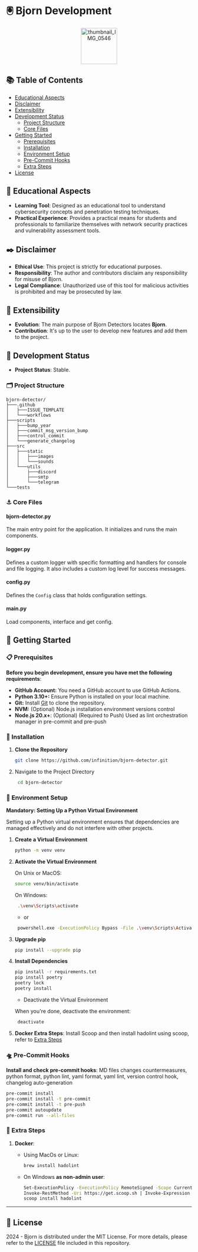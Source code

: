 # 🖲️ Bjorn Development

<p align="center">
  <img src="https://github.com/user-attachments/assets/c5eb4cc1-0c3d-497d-9422-1614651a84ab" alt="thumbnail_IMG_0546" width="98">
</p>

## 📚 Table of Contents

- [Educational Aspects](#-educational-aspects)
- [Disclaimer](#-disclaimer)
- [Extensibility](#-extensibility)
- [Development Status](#-development-status)
  - [Project Structure](#-project-structure)
  - [Core Files](#-core-files)
- [Getting Started](#-getting-started)
  - [Prerequisites](#-prerequisites)
  - [Installation](#-installation)
  - [Environment Setup](#-environment-setup)
  - [Pre-Commit Hooks](#-pre-commit-hooks)
  - [Extra Steps](#-extra-steps)
- [License](#-license)

## 📔 Educational Aspects

- **Learning Tool**: Designed as an educational tool to understand cybersecurity concepts and penetration testing techniques.
- **Practical Experience**: Provides a practical means for students and professionals to familiarize themselves with network security practices and vulnerability assessment tools.

## ✒️ Disclaimer

- **Ethical Use**: This project is strictly for educational purposes.
- **Responsibility**: The author and contributors disclaim any responsibility for misuse of Bjorn.
- **Legal Compliance**: Unauthorized use of this tool for malicious activities is prohibited and may be prosecuted by law.

## 🧩 Extensibility

- **Evolution**: The main purpose of Bjorn Detectors locates **Bjorn**.
- **Contribution**: It's up to the user to develop new features and add them to the project.

## 🔦 Development Status

- **Project Status**: Stable.

### 🗂️ Project Structure

```
bjorn-detector/
├───.github
│   ├───ISSUE_TEMPLATE
│   └───workflows
├───scripts
│   ├───bump_year
│   ├───commit_msg_version_bump
│   ├───control_commit
│   └───generate_changelog
├───src
│   ├───static
│   │   ├───images
│   │   └───sounds
│   └───utils
│       ├───discord
│       ├───smtp
│       └───telegram
└───tests
```

### ⚓ Core Files

#### bjorn-detector.py

The main entry point for the application. It initializes and runs the main components.

#### logger.py

Defines a custom logger with specific formatting and handlers for console and file logging. It also includes a custom log level for success messages.

#### config.py

Defines the `Config` class that holds configuration settings.

#### main.py

Load components, interface and get config.

## 🚀 Getting Started

### 📋 Prerequisites

**Before you begin development, ensure you have met the following requirements**:

- **GitHub Account:** You need a GitHub account to use GitHub Actions.
- **Python 3.10+:** Ensure Python is installed on your local machine.
- **Git:** Install [Git](https://git-scm.com/) to clone the repository.
- **NVM:** (Optional) Node.js installation environment versions control
- **Node.js 20.x+**: (Optional) (Required to Push) Used as lint orchestration manager in pre-commit and pre-push

### 🔨 Installation

1. **Clone the Repository**

   ```bash
   git clone https://github.com/infinition/bjorn-detector.git
   ```

2. Navigate to the Project Directory
   ```bash
    cd bjorn-detector
   ```

### 🔧 Environment Setup

**Mandatory: Setting Up a Python Virtual Environment**

Setting up a Python virtual environment ensures that dependencies are managed effectively and do not interfere with other projects.

1. **Create a Virtual Environment**

   ```bash
   python -m venv venv
   ```

2. **Activate the Virtual Environment**

   On Unix or MacOS:

   ```bash
   source venv/bin/activate
   ```

   On Windows:

   ```bash
    .\venv\Scripts\activate
   ```

   - or

   ```bash
    powershell.exe -ExecutionPolicy Bypass -File .\venv\Scripts\Activate.ps1
   ```

3. **Upgrade pip**

   ```bash
   pip install --upgrade pip
   ```

4. **Install Dependencies**

   ```bash
   pip install -r requirements.txt
   pip install poetry
   poetry lock
   poetry install
   ```

   - Deactivate the Virtual Environment

   When you're done, deactivate the environment:

   ```bash
    deactivate
   ```

5. **Docker Extra Steps**: Install Scoop and then install hadolint using scoop, refer to [Extra Steps](#-extra-steps)

### 🛸 Pre-Commit Hooks

**Install and check pre-commit hooks**: MD files changes countermeasures, python format, python lint, yaml format, yaml lint, version control hook, changelog auto-generation

```bash
pre-commit install
pre-commit install -t pre-commit
pre-commit install -t pre-push
pre-commit autoupdate
pre-commit run --all-files
```

### 📌 Extra Steps

1. **Docker**:

   - Using MacOs or Linux:
     ```bash
     brew install hadolint
     ```
   - On Windows **as non-admin user**:
     ```bash
     Set-ExecutionPolicy -ExecutionPolicy RemoteSigned -Scope CurrentUser
     Invoke-RestMethod -Uri https://get.scoop.sh | Invoke-Expression
     scoop install hadolint
     ```

---

## 📜 License

2024 - Bjorn is distributed under the MIT License. For more details, please refer to the [LICENSE](LICENSE) file included in this repository.
